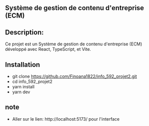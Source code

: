 ## Système de gestion de contenu d'entreprise (ECM)

## Description: 
Ce projet est un Système de gestion de contenu d'entreprise (ECM) développé avec React, TypeScript, et Vite. 

## Installation

- git clone https://github.com/Finoana1822/info_592_projet2.git
- cd info_592_projet2
- yarn install
- yarn dev

## note
- Aller sur le lien: http://localhost:5173/ pour l'interface
